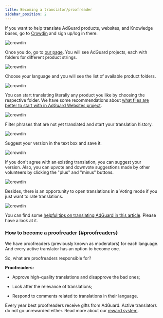 ```yaml
---
title: Becoming a translator/proofreader
sidebar_position: 2
---
```


If you want to help translate AdGuard products, websites, and Knowledge bases, go to [Crowdin](https://crowdin.com/) and sign up/log in there.

![crowdin](https://cdn.adguard.com/public/Adguard/kb/en/ag-translations/main-screen.png) 

Once you do, go to [our page](https://crowdin.com/profile/adguard/). You will see AdGuard projects, each with folders for different product strings.

![crowdin](https://cdn.adguard.com/public/Adguard/kb/en/ag-translations/projects.png) 

Choose your language and you will see the list of available product folders. 

![crowdin](https://cdn.adguard.com/public/Adguard/kb/en/ag-translations/languages.png) 

You can start translating literally any product you like by choosing the respective folder. We have some recommendations about [what files are better to start with in AdGuard Websites project](./translation-priority.md).

![crowdin](https://cdn.adguard.com/public/Adguard/kb/en/ag-translations/folders.png) 

Filter phrases that are not yet translated and start your translation history.

![crowdin](https://cdn.adguard.com/public/Adguard/kb/en/ag-translations/filter.png) 

Suggest your version in the text box and save it.

![crowdin](https://cdn.adguard.com/public/Adguard/kb/en/ag-translations/text-box.png) 

If you don't agree with an existing translation, you can suggest your version. Also, you can upvote and downvote suggestions made by other volunteers by clicking the "plus" and "minus" buttons.
  
![crowdin](https://cdn.adguard.com/public/Adguard/kb/en/ag-translations/vote.png) 

Besides, there is an opportunity to open translations in a Voting mode if you just want to rate translations.

![crowdin](https://cdn.adguard.com/public/Adguard/kb/en/ag-translations/mode.png)

You can find some [helpful tips on translating AdGuard in this article](./guides.md). Please have a look at it. 

### How to become a proofreader {#proofreaders}

We have proofreaders (previously known as moderators) for each language. And every active translator has an option to become one.

So, what are proofreaders responsible for?

**Proofreaders:**

- Approve high-quality translations and disapprove the bad ones;

- Look after the relevance of translations;

- Respond to comments related to translations in their language.

Every year best proofreaders receive gifts from AdGuard. Active translators do not go unrewarded either. Read more about our [reward system](./reward-system.md).